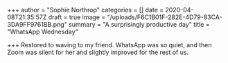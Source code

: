 +++
author = "Sophie Northrop"
categories = []
date = 2020-04-08T21:35:57Z
draft = true
image = "/uploads/F6C1B01F-282E-4D79-83CA-3DA9FF9761BB.png"
summary = "A surprisingly productive day"
title = "WhatsApp Wednesday"

+++
Restored to waving to my friend. WhatsApp was so quiet, and then Zoom was silent for her and slightly improved for the rest of us.